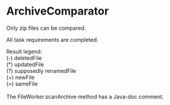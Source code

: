 # ArchiveComparator

Only zip files can be compared.

All task requirements are completed.

Result legend:<br>
(-) deletedFile<br>
(*) updatedFile<br>
(?) supposedly renamedFile<br>
(+) newFile<br>
(=) sameFile<br>
<br>
The FileWorker.scanArchive method has a Java-doc comment.
